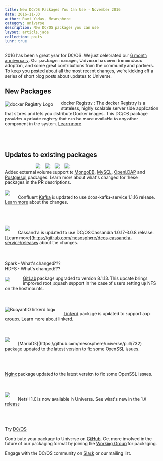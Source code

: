 ```yaml
---
title: New DC/OS Packages You Can Use - November 2016
date: 2016-11-03
author: Ravi Yadav, Mesosphere
category: universe
description: New DC/OS packages you can use
layout: article.jade
collection: posts
lunr: true
---
```


2016 has been a great year for DC/OS. We just celebrated our [6 month anniversary](https://dcos.io/blog/2016/dc-os-our-first-six-months/index.html). Our packager manager, Universe has seen tremendous adoption, and some great contributions from the community and partners. To keep you posted about all the most recent changes, we’re kicking off a series of short blog posts about updates to Universe.

## New Packages

<img style="float: left;margin-right: 27px;margin-top: 4px;" src="/assets/images/blog/2016-11-03_registry-logo.png" alt="docker Registry Logo"/> docker Registry : The docker Registry is a stateless, highly scalable server side application that stores and lets you distribute Docker images. This DC/OS package provides a private registry that can be made available to any other component in the system. [Learn more](https://github.com/dcos/examples/tree/master/1.8/registry)
<br/><br/><br/><br/>

## Updates to existing packages

<img style="float: center;margin-left: 100px;" src="https://s3.amazonaws.com/downloads.mesosphere.io/universe/assets/icon-service-mongodb-medium.png"/> &nbsp;&nbsp;
<img src="https://s3.amazonaws.com/downloads.mesosphere.io/universe/assets/icon-service-mysql-medium.jpg"/> &nbsp;&nbsp;
<img src="https://s3.amazonaws.com/downloads.mesosphere.io/universe/assets/icon-service-openldap-medium.png"/> &nbsp;&nbsp;
<img src="https://s3.amazonaws.com/downloads.mesosphere.io/universe/assets/icon-service-postgresql-medium.png"/><br/>
Added external volume support to [MongoDB](https://github.com/mesosphere/universe/pull/767), [MySQL](https://github.com/mesosphere/universe/pull/768), [OpenLDAP](https://github.com/mesosphere/universe/pull/770) and [Postgresql](https://github.com/mesosphere/universe/pull/769) packages. Learn more about what's changed for these packages in the PR descriptions.<br/>



<img style="float: left;margin-right: 27px;margin-top: 4px;" src="https://downloads.mesosphere.com/universe/assets/icon-service-kafka-medium.png"/><br/>Confluent [Kafka](https://github.com/mesosphere/universe/pull/795) is updated to use dcos-kafka-service 1.1.16 release. [Learn more](https://github.com/mesosphere/dcos-kafka-service/releases) about the changes. <br/><br/><br/><br/>

<img style="float: left;margin-right: 27px;margin-top: 4px;" src="https://downloads.mesosphere.com/cassandra-mesos/assets/cassandra-medium.png"/><br/> Cassandra is updated to use DC/OS Cassandra 1.0.17-3.0.8 release. [Learn more](https://github.com/mesosphere/dcos-cassandra-service/releases about the changes. <br/><br/><br/><br/>
Spark - What's changed???<br/>
HDFS - What's changed???<br/>

<img style="float: left;margin-right: 43px;margin-top: 4px;" src="https://secure.gravatar.com/avatar/6edd0acaf80f784fab3dd2c31d604e74.jpg?s=80&r=g&d=mm"/> [GitLab](https://github.com/mesosphere/universe/pull/781) package upgraded to version 8.1.13. This update brings improved root_squash support in the case of users setting up NFS on the hostmounts.
<br/><br/><br/>

<img style="float: left;margin-right: 27px;margin-top: 4px;" src="/assets/images/blog/2016-11-03_linkerd-logo.png" alt="BuoyantIO linkerd logo"/> <br/>[Linkerd](https://github.com/mesosphere/universe/pull/763) package is updated to support app groups. [Learn more about linkerd](http://bit.ly/2dLhnkg). <br/><br/><br/>

<img style="float: left;margin-right: 27px;margin-top: 4px;" src="https://cloud.githubusercontent.com/assets/410147/17726265/919cbaf6-646f-11e6-8f3c-114245c4b7f4.png"/>
<br/>[MariaDB](https://github.com/mesosphere/universe/pull/732) package updated to the latest version to fix some OpenSSL issues.<br/><br/><br/>

<img style="float: left;margin-right: 27px;margin-top: 4px;" width="100" height="10" src="http://www.simplehelix.com/wp-content/uploads/2015/08/nginx.png"/> <br/>[Nginx](https://github.com/mesosphere/universe/pull/733) package updated to the latest version to fix some OpenSSL issues.<br/><br/><br/>

<img style="float: left;margin-right: 27px;margin-top: 4px;" src="https://s3.amazonaws.com/docs.netsil.com/logos/Netsil_96x96-blue.jpg"/><br/> [Netsil](https://github.com/mesosphere/universe/pull/727) 1.0 is now available in Universe. See what's new in the [1.0 release](https://github.com/netsil/docs/blob/master/docs/release-notes.md#100---09252016) <br/><br/><br/><br/>





Try [DC/OS](https://dcos.io/get-started/)

Contribute your package to Universe on [GitHub](https://github.com/mesosphere/universe). Get more involved in the future of our packaging format by joining the [Working Group](www.google.com) for packaging.

Engage with the DC/OS community on [Slack](http://chat.dcos.io/) or our mailing list.
